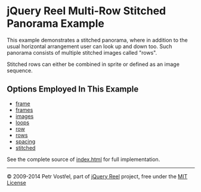 jQuery Reel Multi-Row Stitched Panorama Example
===============================================

This example demonstrates a stitched panorama, where in addition
to the usual horizontal arrangement user can look up and down too.
Such panorama consists of multiple stitched images called "rows".

Stitched rows can either be combined in sprite or defined
as an image sequence.


Options Employed In This Example
--------------------------------

- [frame](http://reel360.org/reel#frame)
- [frames](http://reel360.org/reel#frames)
- [images](http://reel360.org/reel#images)
- [loops](http://reel360.org/reel#loops)
- [row](http://reel360.org/reel#row)
- [rows](http://reel360.org/reel#rows)
- [spacing](http://reel360.org/reel#spacing)
- [stitched](http://reel360.org/reel#stitched)

See the complete source of [index.html](index.html) for full
implementation.

---
&copy; 2009-2014 Petr Vostřel, part of [jQuery Reel][reel] project, free under the [MIT License][license]



[reel]:http://reel360.org
[license]:https://raw.github.com/introquest/jquery.reel/master/LICENSE.txt
